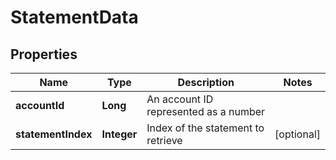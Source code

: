 

# StatementData


## Properties

| Name | Type | Description | Notes |
|------------ | ------------- | ------------- | -------------|
|**accountId** | **Long** | An account ID represented as a number |  |
|**statementIndex** | **Integer** | Index of the statement to retrieve |  [optional] |



